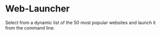# Web-Launcher

Select from a dynamic list of the 50 most popular websites and launch it from the command line.
